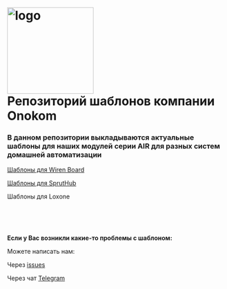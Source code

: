 #  <img width="200px" src="https://onokom.ru/img/index/logo-ONOKOM.svg" alt="logo"/> </br> Репозиторий шаблонов компании Onokom 

### В данном репозитории выкладываются актуальные шаблоны для наших    модулей серии AIR для разных систем домашней автоматизации

[Шаблоны для Wiren Board](https://github.com/Onokom/Templates/tree/main/Wiren%20Board)

[Шаблоны для SprutHub](https://github.com/Onokom/Templates/tree/main/SprutHub)

Шаблоны для Loxone



</br></br></br>

**Если у Вас возникли какие-то проблемы с шаблоном:**

Можете написать нам: 
 
Через [issues](https://github.com/Onokom/Templates/issues) 


Через чат [Telegram](https://t.me/ONOKOM)



